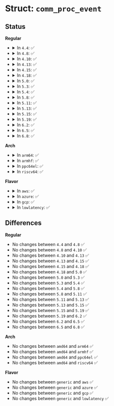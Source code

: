 # Struct: <code>comm_proc_event</code>

## Status
<b>Regular</b>
<ul>
<li>
<details>
<summary>In <code>4.4</code>: ✅</summary>

```c
struct comm_proc_event {
    __kernel_pid_t process_pid;
    __kernel_pid_t process_tgid;
    char comm[16];
};
```
</details>
</li>
<li>
<details>
<summary>In <code>4.8</code>: ✅</summary>

```c
struct comm_proc_event {
    __kernel_pid_t process_pid;
    __kernel_pid_t process_tgid;
    char comm[16];
};
```
</details>
</li>
<li>
<details>
<summary>In <code>4.10</code>: ✅</summary>

```c
struct comm_proc_event {
    __kernel_pid_t process_pid;
    __kernel_pid_t process_tgid;
    char comm[16];
};
```
</details>
</li>
<li>
<details>
<summary>In <code>4.13</code>: ✅</summary>

```c
struct comm_proc_event {
    __kernel_pid_t process_pid;
    __kernel_pid_t process_tgid;
    char comm[16];
};
```
</details>
</li>
<li>
<details>
<summary>In <code>4.15</code>: ✅</summary>

```c
struct comm_proc_event {
    __kernel_pid_t process_pid;
    __kernel_pid_t process_tgid;
    char comm[16];
};
```
</details>
</li>
<li>
<details>
<summary>In <code>4.18</code>: ✅</summary>

```c
struct comm_proc_event {
    __kernel_pid_t process_pid;
    __kernel_pid_t process_tgid;
    char comm[16];
};
```
</details>
</li>
<li>
<details>
<summary>In <code>5.0</code>: ✅</summary>

```c
struct comm_proc_event {
    __kernel_pid_t process_pid;
    __kernel_pid_t process_tgid;
    char comm[16];
};
```
</details>
</li>
<li>
<details>
<summary>In <code>5.3</code>: ✅</summary>

```c
struct comm_proc_event {
    __kernel_pid_t process_pid;
    __kernel_pid_t process_tgid;
    char comm[16];
};
```
</details>
</li>
<li>
<details>
<summary>In <code>5.4</code>: ✅</summary>

```c
struct comm_proc_event {
    __kernel_pid_t process_pid;
    __kernel_pid_t process_tgid;
    char comm[16];
};
```
</details>
</li>
<li>
<details>
<summary>In <code>5.8</code>: ✅</summary>

```c
struct comm_proc_event {
    __kernel_pid_t process_pid;
    __kernel_pid_t process_tgid;
    char comm[16];
};
```
</details>
</li>
<li>
<details>
<summary>In <code>5.11</code>: ✅</summary>

```c
struct comm_proc_event {
    __kernel_pid_t process_pid;
    __kernel_pid_t process_tgid;
    char comm[16];
};
```
</details>
</li>
<li>
<details>
<summary>In <code>5.13</code>: ✅</summary>

```c
struct comm_proc_event {
    __kernel_pid_t process_pid;
    __kernel_pid_t process_tgid;
    char comm[16];
};
```
</details>
</li>
<li>
<details>
<summary>In <code>5.15</code>: ✅</summary>

```c
struct comm_proc_event {
    __kernel_pid_t process_pid;
    __kernel_pid_t process_tgid;
    char comm[16];
};
```
</details>
</li>
<li>
<details>
<summary>In <code>5.19</code>: ✅</summary>

```c
struct comm_proc_event {
    __kernel_pid_t process_pid;
    __kernel_pid_t process_tgid;
    char comm[16];
};
```
</details>
</li>
<li>
<details>
<summary>In <code>6.2</code>: ✅</summary>

```c
struct comm_proc_event {
    __kernel_pid_t process_pid;
    __kernel_pid_t process_tgid;
    char comm[16];
};
```
</details>
</li>
<li>
<details>
<summary>In <code>6.5</code>: ✅</summary>

```c
struct comm_proc_event {
    __kernel_pid_t process_pid;
    __kernel_pid_t process_tgid;
    char comm[16];
};
```
</details>
</li>
<li>
<details>
<summary>In <code>6.8</code>: ✅</summary>

```c
struct comm_proc_event {
    __kernel_pid_t process_pid;
    __kernel_pid_t process_tgid;
    char comm[16];
};
```
</details>
</li>
</ul>
<b>Arch</b>
<ul>
<li>
<details>
<summary>In <code>arm64</code>: ✅</summary>

```c
struct comm_proc_event {
    __kernel_pid_t process_pid;
    __kernel_pid_t process_tgid;
    char comm[16];
};
```
</details>
</li>
<li>
<details>
<summary>In <code>armhf</code>: ✅</summary>

```c
struct comm_proc_event {
    __kernel_pid_t process_pid;
    __kernel_pid_t process_tgid;
    char comm[16];
};
```
</details>
</li>
<li>
<details>
<summary>In <code>ppc64el</code>: ✅</summary>

```c
struct comm_proc_event {
    __kernel_pid_t process_pid;
    __kernel_pid_t process_tgid;
    char comm[16];
};
```
</details>
</li>
<li>
<details>
<summary>In <code>riscv64</code>: ✅</summary>

```c
struct comm_proc_event {
    __kernel_pid_t process_pid;
    __kernel_pid_t process_tgid;
    char comm[16];
};
```
</details>
</li>
</ul>
<b>Flavor</b>
<ul>
<li>
<details>
<summary>In <code>aws</code>: ✅</summary>

```c
struct comm_proc_event {
    __kernel_pid_t process_pid;
    __kernel_pid_t process_tgid;
    char comm[16];
};
```
</details>
</li>
<li>
<details>
<summary>In <code>azure</code>: ✅</summary>

```c
struct comm_proc_event {
    __kernel_pid_t process_pid;
    __kernel_pid_t process_tgid;
    char comm[16];
};
```
</details>
</li>
<li>
<details>
<summary>In <code>gcp</code>: ✅</summary>

```c
struct comm_proc_event {
    __kernel_pid_t process_pid;
    __kernel_pid_t process_tgid;
    char comm[16];
};
```
</details>
</li>
<li>
<details>
<summary>In <code>lowlatency</code>: ✅</summary>

```c
struct comm_proc_event {
    __kernel_pid_t process_pid;
    __kernel_pid_t process_tgid;
    char comm[16];
};
```
</details>
</li>
</ul>

## Differences
<b>Regular</b>
<ul>
<li>
No changes between <code>4.4</code> and <code>4.8</code> ✅
</li>
<li>
No changes between <code>4.8</code> and <code>4.10</code> ✅
</li>
<li>
No changes between <code>4.10</code> and <code>4.13</code> ✅
</li>
<li>
No changes between <code>4.13</code> and <code>4.15</code> ✅
</li>
<li>
No changes between <code>4.15</code> and <code>4.18</code> ✅
</li>
<li>
No changes between <code>4.18</code> and <code>5.0</code> ✅
</li>
<li>
No changes between <code>5.0</code> and <code>5.3</code> ✅
</li>
<li>
No changes between <code>5.3</code> and <code>5.4</code> ✅
</li>
<li>
No changes between <code>5.4</code> and <code>5.8</code> ✅
</li>
<li>
No changes between <code>5.8</code> and <code>5.11</code> ✅
</li>
<li>
No changes between <code>5.11</code> and <code>5.13</code> ✅
</li>
<li>
No changes between <code>5.13</code> and <code>5.15</code> ✅
</li>
<li>
No changes between <code>5.15</code> and <code>5.19</code> ✅
</li>
<li>
No changes between <code>5.19</code> and <code>6.2</code> ✅
</li>
<li>
No changes between <code>6.2</code> and <code>6.5</code> ✅
</li>
<li>
No changes between <code>6.5</code> and <code>6.8</code> ✅
</li>
</ul>
<b>Arch</b>
<ul>
<li>
No changes between <code>amd64</code> and <code>arm64</code> ✅
</li>
<li>
No changes between <code>amd64</code> and <code>armhf</code> ✅
</li>
<li>
No changes between <code>amd64</code> and <code>ppc64el</code> ✅
</li>
<li>
No changes between <code>amd64</code> and <code>riscv64</code> ✅
</li>
</ul>
<b>Flavor</b>
<ul>
<li>
No changes between <code>generic</code> and <code>aws</code> ✅
</li>
<li>
No changes between <code>generic</code> and <code>azure</code> ✅
</li>
<li>
No changes between <code>generic</code> and <code>gcp</code> ✅
</li>
<li>
No changes between <code>generic</code> and <code>lowlatency</code> ✅
</li>
</ul>
